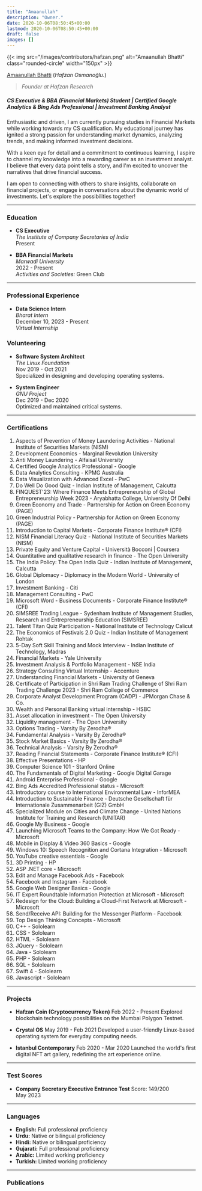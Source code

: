 ```yaml
---
title: "Amaanullah"
description: "Owner."
date: 2020-10-06T08:50:45+00:00
lastmod: 2020-10-06T08:50:45+00:00
draft: false
images: []
---
```


{{< img src="/images/contributors/hafzan.png" alt="Amaanullah Bhatti" class="rounded-circle" width="150px" >}}

[Amaanullah Bhatti](https://www.linkedin.com/in/amaanullah-bhatti-b87754281?utm_source=share&utm_campaign=share_via&utm_content=profile&utm_medium=android_app) (*Hafzan Osmanoğlu.*)

> *Founder at Hafzan Research*

##### CS Executive & BBA (Financial Markets) Student | Certified Google Analytics & Bing Ads Professional | Investment Banking Analyst

Enthusiastic and driven, I am currently pursuing studies in Financial Markets while working towards my CS qualification. My educational journey has ignited a strong passion for understanding market dynamics, analyzing trends, and making informed investment decisions.

With a keen eye for detail and a commitment to continuous learning, I aspire to channel my knowledge into a rewarding career as an investment analyst. I believe that every data point tells a story, and I'm excited to uncover the narratives that drive financial success.

I am open to connecting with others to share insights, collaborate on financial projects, or engage in conversations about the dynamic world of investments. Let's explore the possibilities together!

---

### Education

- **CS Executive**  
  *The Institute of Company Secretaries of India*  
  Present

- **BBA Financial Markets**  
  *Marwadi University*  
  2022 - Present  
  *Activities and Societies:* Green Club

---

### Professional Experience

- **Data Science Intern**  
  *Bharat Intern*  
  December 10, 2023 - Present  
  *Virtual Internship*

### Volunteering

- **Software System Architect**  
  *The Linux Foundation*  
  Nov 2019 - Oct 2021  
  Specialized in designing and developing operating systems.

- **System Engineer**  
  *GNU Project*  
  Dec 2019 - Dec 2020  
  Optimized and maintained critical systems.

---

### Certifications

1. Aspects of Prevention of Money Laundering Activities - National Institute of Securities Markets (NISM)
2. Development Economics - Marginal Revolution University
3. Anti Money Laundering - Alfaisal University
4. Certified Google Analytics Professional - Google
5. Data Analytics Consulting - KPMG Australia
6. Data Visualization with Advanced Excel - PwC
7. Do Well Do Good Quiz - Indian Institute of Management, Calcutta
8. FINQUEST'23: Where Finance Meets Entrepreneurship of Global Entrepreneurship Week 2023 - Aryabhatta College, University Of Delhi
9. Green Economy and Trade - Partnership for Action on Green Economy (PAGE)
10. Green Industrial Policy - Partnership for Action on Green Economy (PAGE)
11. Introduction to Capital Markets - Corporate Finance Institute® (CFI)
12. NISM Financial Literacy Quiz - National Institute of Securities Markets (NISM)
13. Private Equity and Venture Capital - Università Bocconi | Coursera
14. Quantitative and qualitative research in finance - The Open University
15. The India Policy: The Open India Quiz - Indian Institute of Management, Calcutta
16. Global Diplomacy - Diplomacy in the Modern World - University of London
17. Investment Banking - Citi
18. Management Consulting - PwC
19. Microsoft Word - Business Documents - Corporate Finance Institute® (CFI)
20. SIMSREE Trading League - Sydenham Institute of Management Studies, Research and Entrepreneurship Education (SIMSREE)
21. Talent Titan Quiz Participation - National Institute of Technology Calicut
22. The Economics of Festivals 2.0 Quiz - Indian Institute of Management Rohtak
23. 5-Day Soft Skill Training and Mock Interview - Indian Institute of Technology, Madras
24. Financial Markets - Yale University
25. Investment Analysis & Portfolio Management - NSE India
26. Strategy Consulting Virtual Internship - Accenture
27. Understanding Financial Markets - University of Geneva
28. Certificate of Participation in Shri Ram Trading Challenge of Shri Ram Trading Challenge 2023 - Shri Ram College of Commerce
29. Corporate Analyst Development Program (CADP) - JPMorgan Chase & Co.
30. Wealth and Personal Banking virtual internship - HSBC
31. Asset allocation in investment - The Open University
32. Liquidity management - The Open University
33. Options Trading - Varsity By Zerodha®
34. Fundamental Analysis - Varsity By Zerodha®
35. Stock Market Basics - Varsity By Zerodha®
36. Technical Analysis - Varsity By Zerodha®
37. Reading Financial Statements - Corporate Finance Institute® (CFI)
38. Effective Presentations - HP
39. Computer Science 101 - Stanford Online
40. The Fundamentals of Digital Marketing - Google Digital Garage
41. Android Enterprise Professional - Google
42. Bing Ads Accredited Professional status - Microsoft
43. Introductory course to International Environmental Law - InforMEA
44. Introduction to Sustainable Finance - Deutsche Gesellschaft für Internationale Zusammenarbeit (GIZ) GmbH
45. Specialized Module on Cities and Climate Change - United Nations Institute for Training and Research (UNITAR)
46. Google My Business - Google
47. Launching Microsoft Teams to the Company: How We Got Ready - Microsoft
48. Mobile in Display & Video 360 Basics - Google
49. Windows 10: Speech Recognition and Cortana Integration - Microsoft
50. YouTube creative essentials - Google
51. 3D Printing - HP
52. ASP .NET core - Microsoft
53. Edit and Manage Facebook Ads - Facebook
54. Facebook and Instagram - Facebook
55. Google Web Designer Basics - Google
56. IT Expert Roundtable Information Protection at Microsoft - Microsoft
57. Redesign for the Cloud: Building a Cloud-First Network at Microsoft - Microsoft
58. Send/Receive API: Building for the Messenger Platform - Facebook
59. Top Design Thinking Concepts - Microsoft
60. C++ - Sololearn
61. CSS - Sololearn
62. HTML - Sololearn
63. JQuery - Sololearn
64. Java - Sololearn
65. PHP - Sololearn
66. SQL - Sololearn
67. Swift 4 - Sololearn
68. Javascript - Sololearn

---

### Projects

- **Hafzan Coin (Cryptocurrency Token)**
  Feb 2022 - Present
  Explored blockchain technology possibilities on the Mumbai Polygon Testnet.

- **Crystal OS**
  May 2019 - Feb 2021
  Developed a user-friendly Linux-based operating system for everyday computing needs.

- **Istanbul Contemporary**
  Feb 2020 - Mar 2020
  Launched the world's first digital NFT art gallery, redefining the art experience online.

---

### Test Scores

- **Company Secretary Executive Entrance Test**
  Score: 149/200  
  May 2023

---

### Languages

- **English:** Full professional proficiency
- **Urdu:** Native or bilingual proficiency
- **Hindi:** Native or bilingual proficiency
- **Gujarati:** Full professional proficiency
- **Arabic:** Limited working proficiency
- **Turkish:** Limited working proficiency

---

### Publications
